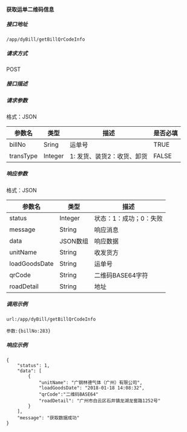 #### 获取运单二维码信息

##### 接口地址

```
/app/dyBill/getBillQrCodeInfo
```

##### 请求方式

POST

##### 接口描述

##### 请求参数

格式：JSON

| 参数名 | 类型 | 描述 | 是否必填 |
| --- | --- | --- | --- |
| billNo| Sring| 运单号| TRUE |
| transType| Integer | 1: 发货、装货2：收货、卸货 | FALSE|

##### 响应参数

格式：JSON

| 参数名 | 类型 | 描述 |
| --- | --- | --- |
| status| Integer | 状态：1：成功；0：失败 |
| message| String | 响应消息 |
| data| JSON数组| 响应数据 |
| unitName| String | 收发货方 |
| loadGoodsDate| String| 运单号 |
| qrCode|String| 二维码BASE64字符 |
| roadDetail| String| 地址 |


##### 调用示例

```
url:/app/dyBill/getBillQrCodeInfo

参数:{billNo:283}
```

##### 响应示例
```
{
    "status": 1,
    "data": [
        {
            "unitName": "广钢林德气体（广州）有限公司",
            "loadGoodsDate": "2018-01-18 14:08:32",
            "qrCode":"二维码BASE64"
            "roadDetail": "广州市白云区石井镇龙湖龙窖路1252号"
        }
    ],
    "message": "获取数据成功"
}
```

